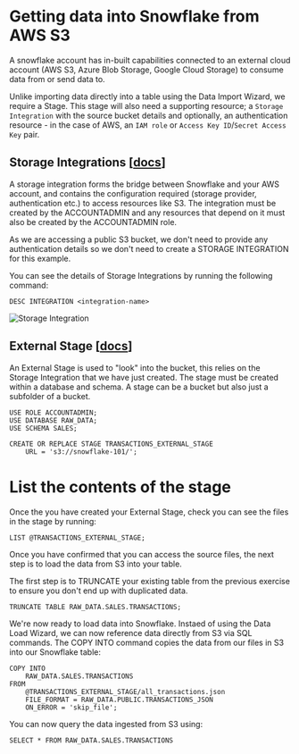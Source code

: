 # Getting data into Snowflake from AWS S3

A snowflake account has in-built capabilities connected to an external cloud account (AWS S3, Azure Blob Storage, Google Cloud Storage) to consume data from or send data to.

Unlike importing data directly into a table using the Data Import Wizard, we require a Stage. This stage will also need a supporting resource; a `Storage Integration` with the source bucket details and optionally, an authentication resource - in the case of AWS, an `IAM role` or `Access Key ID`/`Secret Access Key` pair.

## Storage Integrations [[docs](https://docs.snowflake.com/en/sql-reference/sql/create-storage-integration.html)]

A storage integration forms the bridge between Snowflake and your AWS account, and contains the configuration required (storage provider, authentication etc.) to access resources like S3. The integration must be created by the ACCOUNTADMIN and any resources that depend on it must also be created by the ACCOUNTADMIN role.

As we are accessing a public S3 bucket, we don't need to provide any authentication details so we don't need to create a STORAGE INTEGRATION for this example.

You can see the details of Storage Integrations by running the following command:

```DESC INTEGRATION <integration-name>```

![Storage Integration](./assets/storage-integration.png "Storage Integration")

## External Stage [[docs](https://docs.snowflake.com/en/user-guide/data-load-s3-create-stage.html#external-stages)]

An External Stage is used to "look" into the bucket, this relies on the Storage Integration that we have just created. The stage must be created within a database and schema. A stage can be a bucket but also just a subfolder of a bucket.

```
USE ROLE ACCOUNTADMIN;
USE DATABASE RAW_DATA;
USE SCHEMA SALES;

CREATE OR REPLACE STAGE TRANSACTIONS_EXTERNAL_STAGE
    URL = 's3://snowflake-101/';
```

# List the contents of the stage

Once the you have created your External Stage, check you can see the files in the stage by running:

```LIST @TRANSACTIONS_EXTERNAL_STAGE;```

Once you have confirmed that you can access the source files, the next step is to load the data from S3 into your table.

The first step is to TRUNCATE your existing table from the previous exercise to ensure you don't end up with duplicated data.

```
TRUNCATE TABLE RAW_DATA.SALES.TRANSACTIONS;
```

We're now ready to load data into Snowflake. Instaed of using the Data Load Wizard, we can now reference data directly from S3 via SQL commands. The COPY INTO command copies the data from our files in S3 into our Snowflake table:

```
COPY INTO 
    RAW_DATA.SALES.TRANSACTIONS
FROM
    @TRANSACTIONS_EXTERNAL_STAGE/all_transactions.json
    FILE_FORMAT = RAW_DATA.PUBLIC.TRANSACTIONS_JSON
    ON_ERROR = 'skip_file';
```

You can now query the data ingested from S3 using:

```SELECT * FROM RAW_DATA.SALES.TRANSACTIONS```
